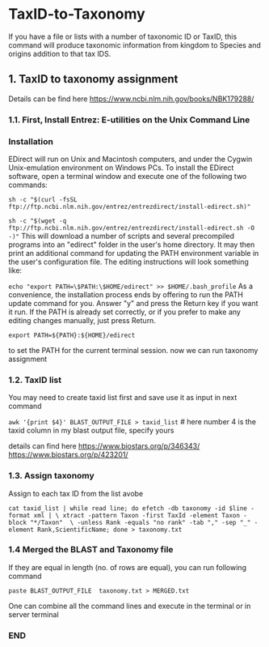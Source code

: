 # TaxID-to-Taxonomy
If you have a file or lists with a number of taxonomic ID or TaxID, this command will produce taxonomic information from kingdom to Species and origins addition to that tax IDS.

## 1. TaxID to taxonomy assignment
Details can be find here  https://www.ncbi.nlm.nih.gov/books/NBK179288/ 

###  1.1. First, Install Entrez: E-utilities on the Unix Command Line

### Installation
EDirect will run on Unix and Macintosh computers, and under the Cygwin Unix-emulation environment on Windows PCs. To install the EDirect software, open a terminal window and execute one of the following two commands:

  `sh -c "$(curl -fsSL ftp://ftp.ncbi.nlm.nih.gov/entrez/entrezdirect/install-edirect.sh)"`

  `sh -c "$(wget -q ftp://ftp.ncbi.nlm.nih.gov/entrez/entrezdirect/install-edirect.sh -O -)"`
This will download a number of scripts and several precompiled programs into an "edirect" folder in the user's home directory. It may then print an additional command for updating the PATH environment variable in the user's configuration file. The editing instructions will look something like:

 `echo "export PATH=\$PATH:\$HOME/edirect" >> $HOME/.bash_profile`
As a convenience, the installation process ends by offering to run the PATH update command for you. Answer "y" and press the Return key if you want it run. If the PATH is already set correctly, or if you prefer to make any editing changes manually, just press Return.

`export PATH=${PATH}:${HOME}/edirect`

to set the PATH for the current terminal session. now we can run taxonomy assignment

### 1.2. TaxID list
You may need to create taxid list first and save  use it as input in next command

`awk '{print $4}' BLAST_OUTPUT_FILE > taxid_list`  # here number 4 is the taxid column in my blast output file, specify yours

details can find here
https://www.biostars.org/p/346343/
https://www.biostars.org/p/423201/

### 1.3. Assign taxonomy 
Assign to each tax ID from the list avobe

`cat taxid_list | while read line; do efetch -db taxonomy -id $line -format xml | \
xtract -pattern Taxon -first TaxId -element Taxon -block "*/Taxon"  \
-unless Rank -equals "no rank" -tab "," -sep "_" -element Rank,ScientificName; done > taxonomy.txt`

### 1.4 Merged the BLAST and Taxonomy file
If they are equal in length (no. of rows are equal), you can run following command

`paste BLAST_OUTPUT_FILE  taxonomy.txt > MERGED.txt`

One can combine all the command lines and execute in the terminal or in server terminal

### END
